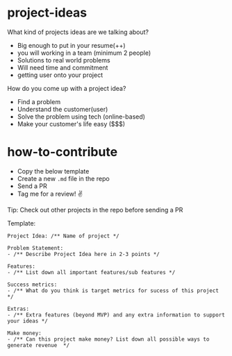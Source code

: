 # project-ideas


What kind of projects ideas are we talking about?
- Big enough to put in your resume(++)
- you will working in a team (minimum 2 people)
- Solutions to real world problems
- Will need time and commitment
- getting user onto your project


How do you come up with a project idea?
- Find a problem 
- Understand the customer(user)
- Solve the problem using tech (online-based)
- Make your customer's life easy ($$$) 



# how-to-contribute

- Copy the below template
- Create a new `.md` file in the repo
- Send a PR
- Tag me for a review! ✌️ 

Tip: Check out other projects in the repo before sending a PR

Template: 
```
Project Idea: /** Name of project */

Problem Statement: 
- /** Describe Project Idea here in 2-3 points */

Features: 
- /** List down all important features/sub features */

Success metrics: 
- /** What do you think is target metrics for sucess of this project */

Extras: 
- /** Extra features (beyond MVP) and any extra information to support your ideas */

Make money:  
- /** Can this project make money? List down all possible ways to generate revenue  */

```


